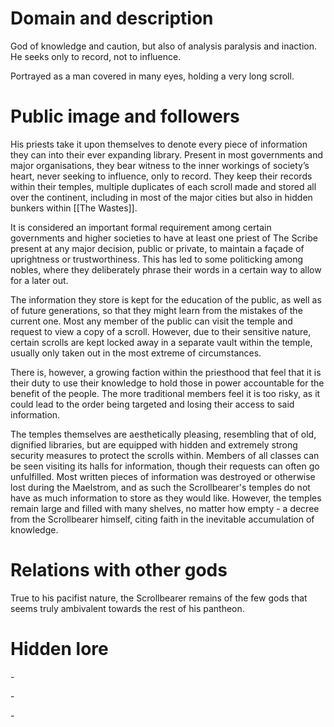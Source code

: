 # Domain and description

God of knowledge and caution, but also of analysis paralysis and inaction. He seeks only to record, not to influence. 

Portrayed as a man covered in many eyes, holding a very long scroll. 
# Public image and followers

His priests take it upon themselves to denote every piece of information they can into their ever expanding library. Present in most governments and major organisations, they bear witness to the inner workings of society’s heart, never seeking to influence, only to record. They keep their records within their temples, multiple duplicates of each scroll made and stored all over the continent, including in most of the major cities but also in hidden bunkers within [[The Wastes]]. 

It is considered an important formal requirement among certain governments and higher societies to have at least one priest of The Scribe present at any major decision, public or private, to maintain a façade of uprightness or trustworthiness. This has led to some politicking among nobles, where they deliberately phrase their words in a certain way to allow for a later out.

The information they store is kept for the education of the public, as well as of future generations, so that they might learn from the mistakes of the current one. Most any member of the public can visit the temple and request to view a copy of a scroll. However, due to their sensitive nature, certain scrolls are kept locked away in a separate vault within the temple, usually only taken out in the most extreme of circumstances. 

There is, however, a growing faction within the priesthood that feel that it is their duty to use their knowledge to hold those in power accountable for the benefit of the people. The more traditional members feel it is too risky, as it could lead to the order being targeted and losing their access to said information.

The temples themselves are aesthetically pleasing, resembling that of old, dignified libraries, but are equipped with hidden and extremely strong security measures to protect the scrolls within. Members of all classes can be seen visiting its halls for information, though their requests can often go unfulfilled. Most written pieces of information was destroyed or otherwise lost during the Maelstrom, and as such the Scrollbearer's temples do not have as much information to store as they would like. However, the temples remain large and filled with many shelves, no matter how empty - a decree from the Scrollbearer himself, citing faith in the inevitable accumulation of knowledge. 

# Relations with other gods

True to his pacifist nature, the Scrollbearer remains of the few gods that seems truly ambivalent towards the rest of his pantheon. 
# Hidden lore



-       

-       

-       